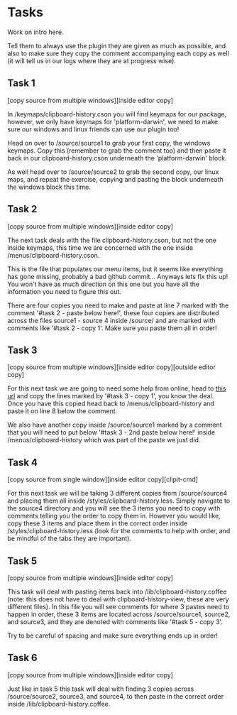 # Tasks

Work on intro here.

Tell them to always use the plugin they are given as much as possible, and also to make sure they copy the comment accompanying each copy as well (it will tell us in our logs where they are at progress wise).

## Task 1
[copy source from multiple windows][inside editor copy]

In /keymaps/clipboard-history.cson you will find keymaps for our package, however, we only have keymaps for 'platform-darwin', we need to make sure our windows and linux friends can use our plugin too!

Head on over to /source/source1 to grab your first copy, the windows keymaps. Copy this (remember to grab the comment too) and then paste it back in our clipboard-history.cson underneath the 'platform-darwin' block.

As well head over to /source/source2 to grab the second copy, our linux maps, and repeat the exercise, copying and pasting the block underneath the windows block this time.

## Task 2
[copy source from multiple windows][inside editor copy]

The next task deals with the file clipboard-history.cson, but not the one inside keymaps, this time we are concerned with the one inside /menus/clipboard-history.cson.

This is the file that populates our menu items, but it seems like everything has gone missing, probably a bad github commit... Anyways lets fix this up! You won't have as much direction on this one but you have all the information you need to figure this out.

There are four copies you need to make and paste at line 7 marked with the comment '#task 2 - paste below here!', these four copies are distributed across the files source1 - source 4 inside /source/ and are marked with comments like '#task 2 - copy 1'. Make sure you paste them all in order!

## Task 3
[copy source from multiple windows][inside editor copy][outside editor copy]

For this next task we are going to need some help from online, head to [this url](https://raw.githubusercontent.com/cleebp/csc-510-group-g/master/apr1/experiment/base/source/onlineSource.md) and copy the lines marked by '#task 3 - copy 1', you know the deal. Once you have this copied head back to /menus/clipboard-history and paste it on line 8 below the comment.

We also have another copy inside /source/source1 marked by a comment that you will need to put below '#task 3 - 2nd paste below here!' inside /menus/clipboard-history which was part of the paste we just did.

## Task 4
[copy source from single window][inside editor copy][clipit-cmd]

For this next task we will be taking 3 different copies from /source/source4 and placing them all inside /styles/clipboard-history.less.
Simply navigate to the source4 directory and you will see the 3 items you need to copy with comments telling you the order to copy them in. However you would like, copy these 3 items and place them in the correct order inside /styles/clipboard-history.less (look for the comments to help with order, and be mindful of the tabs they are important).

## Task 5
[copy source from multiple windows][inside editor copy]

This task will deal with pasting items back into /lib/clipboard-history.coffee (note: this does not have to deal with clipboard-history-view, these are very different files). In this file you will see comments for where 3 pastes need to happen in order, these 3 items are located across /source/source1, source2, and source3, and they are denoted with comments like '#task 5 - copy 3'.

Try to be careful of spacing and make sure everything ends up in order!

## Task 6
[copy source from multiple windows][inside editor copy]

Just like in task 5 this task will deal with finding 3 copies across /source/source2, source3, and source4, to then paste in the correct order inside /lib/clipboard-history.coffee.
